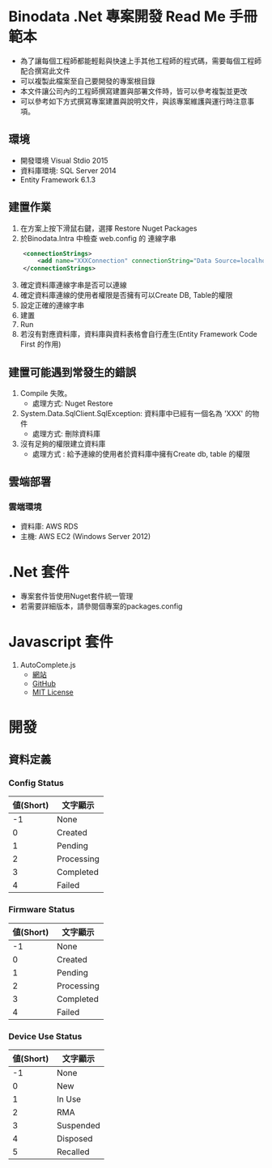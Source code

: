 # Binodata .Net 專案開發 Read Me 手冊範本
* 為了讓每個工程師都能輕鬆與快速上手其他工程師的程式碼，需要每個工程師配合撰寫此文件
* 可以複製此檔案至自己要開發的專案根目錄
* 本文件讓公司內的工程師撰寫建置與部署文件時，皆可以參考複製並更改
* 可以參考如下方式撰寫專案建置與說明文件，與該專案維護與運行時注意事項。


## 環境

* 開發環境 Visual Stdio 2015
* 資料庫環境: SQL Server 2014
* Entity Framework 6.1.3

## 建置作業
1. 在方案上按下滑鼠右鍵，選擇 Restore Nuget Packages
2. 於Binodata.Intra 中檢查 web.config 的 連線字串

``` XML
    <connectionStrings>
        <add name="XXXConnection" connectionString="Data Source=localhost;Initial Catalog=XXX;Persist Security Info=True;User ID=sa;Password=1234567890;Connection Timeout=300;" providerName="System.Data.SqlClient" />
    </connectionStrings>
```
3. 確定資料庫連線字串是否可以連線
4. 確定資料庫連線的使用者權限是否擁有可以Create DB, Table的權限
5. 設定正確的連線字串
6. 建置
7. Run
8. 若沒有對應資料庫，資料庫與資料表格會自行產生(Entity Framework Code First 的作用)

## 建置可能遇到常發生的錯誤

1. Compile 失敗。
   * 處理方式: Nuget Restore
2. System.Data.SqlClient.SqlException: 資料庫中已經有一個名為 'XXX' 的物件
   * 處理方式: 刪除資料庫
3. 沒有足夠的權限建立資料庫
   * 處理方式 : 給予連線的使用者於資料庫中擁有Create db, table 的權限


## 雲端部署

### 雲端環境

* 資料庫: AWS RDS
* 主機: AWS EC2 (Windows Server 2012)

# .Net 套件
* 專案套件皆使用Nuget套件統一管理
* 若需要詳細版本，請參閱個專案的packages.config

# Javascript 套件
1. AutoComplete.js
   * [網站](https://goodies.pixabay.com/javascript/auto-complete/demo.html)
   * [GitHub](https://github.com/Pixabay/JavaScript-autoComplete)
   * [MIT License](http://www.opensource.org/licenses/mit-license.php)

   


# 開發

## 資料定義

### Config Status

|値(Short)  |文字顯示|
|-----------|-------|
|-1         |None   |
|0          |Created|
|1          |Pending |
|2          |Processing |
|3          |Completed |
|4          |Failed |


### Firmware Status

|値(Short)  |文字顯示|
|-----------|-------|
|-1         |None   |
|0          |Created|
|1          |Pending |
|2          |Processing |
|3          |Completed |
|4          |Failed |


### Device Use Status

|値(Short)  |文字顯示|
|-----------|-------|
|-1         |None   |
|0          |New    |
|1          |In Use |
|2          |RMA    |
|3          |Suspended |
|4          |Disposed |
|5          |Recalled |

